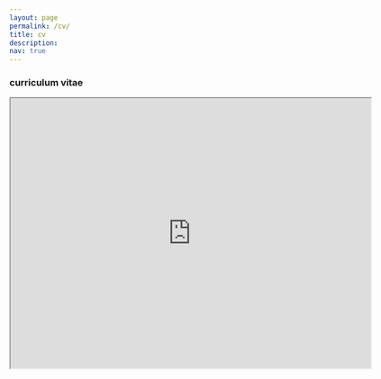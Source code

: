 ```yaml
---
layout: page
permalink: /cv/
title: cv
description:
nav: true
---
```


### curriculum vitae

<iframe src="https://drive.google.com/file/d/1Z-jdCGK5W1PRZQ3cXioovGEevtu35Rk2/preview" width="640" height="480" allow="autoplay"></iframe>

